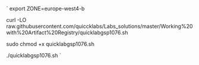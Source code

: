 `
export ZONE=europe-west4-b

curl -LO raw.githubusercontent.com/quiccklabs/Labs_solutions/master/Working%20with%20Artifact%20Registry/quicklabgsp1076.sh

sudo chmod +x quicklabgsp1076.sh

./quicklabgsp1076.sh
`
